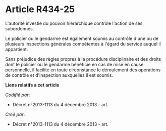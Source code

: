 # Article R434-25

L'autorité investie du pouvoir hiérarchique contrôle l'action de ses subordonnés.

Le policier ou le gendarme est également soumis au contrôle d'une ou de plusieurs inspections générales compétentes à l'égard
du service auquel il appartient.

Sans préjudice des règles propres à la procédure disciplinaire et des droits dont le policier ou le gendarme bénéficie en cas
de mise en cause personnelle, il facilite en toute circonstance le déroulement des opérations de contrôle et d'inspection
auxquelles il est soumis.

**Liens relatifs à cet article**

_Codifié par_:

  - Décret n°2013-1113 du 4 décembre 2013 - art.

_Créé par_:

  - Décret n°2013-1113 du 4 décembre 2013 - art.
